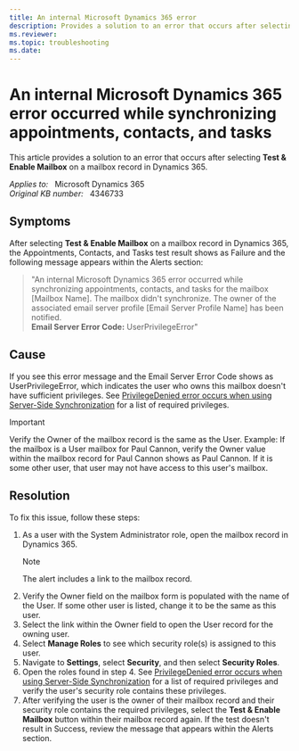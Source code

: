 ```yaml
---
title: An internal Microsoft Dynamics 365 error
description: Provides a solution to an error that occurs after selecting Test & Enable Mailbox on a mailbox record in Dynamics 365.
ms.reviewer: 
ms.topic: troubleshooting
ms.date: 
---
```

# An internal Microsoft Dynamics 365 error occurred while synchronizing appointments, contacts, and tasks

This article provides a solution to an error that occurs after selecting **Test & Enable Mailbox** on a mailbox record in Dynamics 365.

_Applies to:_ &nbsp; Microsoft Dynamics 365  
_Original KB number:_ &nbsp; 4346733

## Symptoms

After selecting **Test & Enable Mailbox** on a mailbox record in Dynamics 365, the Appointments, Contacts, and Tasks test result shows as Failure and the following message appears within the Alerts section:

> "An internal Microsoft Dynamics 365 error occurred while synchronizing appointments, contacts, and tasks for the mailbox [Mailbox Name]. The mailbox didn't synchronize. The owner of the associated email server profile [Email Server Profile Name] has been notified.  
**Email Server Error Code:** UserPrivilegeError"

## Cause

If you see this error message and the Email Server Error Code shows as UserPrivilegeError, which indicates the user who owns this mailbox doesn't have sufficient privileges. See [PrivilegeDenied error occurs when using Server-Side Synchronization](https://support.microsoft.com/help/4015092) for a list of required privileges.

> [!IMPORTANT]
> Verify the Owner of the mailbox record is the same as the User. Example: If the mailbox is a User mailbox for Paul Cannon, verify the Owner value within the mailbox record for Paul Cannon shows as Paul Cannon. If it is some other user, that user may not have access to this user's mailbox.

## Resolution

To fix this issue, follow these steps:

1. As a user with the System Administrator role, open the mailbox record in Dynamics 365.
    > [!NOTE]
    > The alert includes a link to the mailbox record.
2. Verify the Owner field on the mailbox form is populated with the name of the User. If some other user is listed, change it to be the same as this user.
3. Select the link within the Owner field to open the User record for the owning user.
4. Select **Manage Roles** to see which security role(s) is assigned to this user.
5. Navigate to **Settings**, select **Security**, and then select **Security Roles**.
6. Open the roles found in step 4. See [PrivilegeDenied error occurs when using Server-Side Synchronization](https://support.microsoft.com/help/4015092) for a list of required privileges and verify the user's security role contains these privileges.
7. After verifying the user is the owner of their mailbox record and their security role contains the required privileges, select the **Test & Enable Mailbox** button within their mailbox record again. If the test doesn't result in Success, review the message that appears within the Alerts section.
